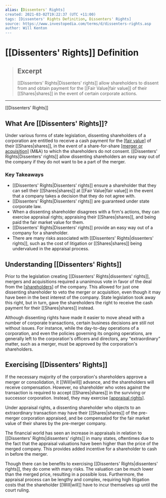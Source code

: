 ```yaml
---
alias: [Dissenters' Rights]
created: 2021-03-02T19:22:37 (UTC +11:00)
tags: [Dissenters' Rights Definition, Dissenters' Rights]
source: https://www.investopedia.com/terms/d/dissenters-rights.asp
author: Will Kenton
---
```


# [[Dissenters' Rights]] Definition

> ## Excerpt
> [[Dissenters' Rights|Dissenters' rights]] allow shareholders to dissent from and obtain payment for the [[Fair Value|fair value]] of their [[Shares|shares]] in the event of certain corporate actions.

---

[[Dissenters' Rights]]
## What Are [[Dissenters' Rights]]?

Under various forms of state legislation, dissenting shareholders of a corporation are entitled to receive a cash payment for the [[fair value]](https://www.investopedia.com/terms/f/fairvalue.asp) of their [[Shares|shares]], in the event of a share-for-share [[merger or acquisition]](https://www.investopedia.com/terms/m/mergersandacquisitions.asp) (M&A) to which the shareholders do not consent. [[Dissenters' Rights|Dissenters' rights]] allow dissenting shareholders an easy way out of the company if they do not want to be a part of the merger.

### Key Takeaways

-   [[Dissenters' Rights|Dissenters' rights]] ensure a shareholder that they can sell their [[Shares|shares]] at [[Fair Value|fair value]] in the event that a company takes a decision that they do not agree with.
-   [[Dissenters' Rights|Dissenters' rights]] are guaranteed under state corporate law.
-   When a dissenting shareholder disagrees with a firm's actions, they can exercise appraisal rights; appraising their [[Shares|shares]], and being paid the fair market value for them.
-   [[Dissenters' Rights|Dissenters' rights]] provide an easy way out of a company for a shareholder.
-   There are many risks associated with [[Dissenters' Rights|dissenters' rights]], such as the cost of litigation or [[Shares|shares]] being undervalued in the appraisal process.

## Understanding [[Dissenters' Rights]]

Prior to the legislation creating [[Dissenters' Rights|dissenters' rights]], mergers and acquisitions required a unanimous vote in favor of the deal from the [[shareholders]](https://www.investopedia.com/terms/s/shareholder.asp) of the company. This allowed for just one dissenting shareholder to veto the merger or acquisition, even though it may have been in the best interest of the company. State legislation took away this right, but in turn, gave the shareholders the right to receive the cash payment for their [[Shares|shares]] instead.

Although dissenting rights have made it easier to move ahead with a number of corporate transactions, certain business decisions are still not without issues. For instance, while the day-to-day operations of a corporation, and even the policies governing its ongoing operations, are generally left to the corporation's officers and directors, any "extraordinary" matter, such as a merger, must be approved by the corporation's shareholders.

## Exercising [[Dissenters' Rights]]

If the necessary majority of the corporation's shareholders approve a merger or consolidation, it [[Will|will]] advance, and the shareholders will receive compensation. However, no shareholder who votes against the transaction is required to accept [[Shares|shares]] in the surviving or successor corporation. Instead, they may exercise [[appraisal rights]](https://www.investopedia.com/terms/a/appraisalright.asp).

Under appraisal rights, a dissenting shareholder who objects to an extraordinary transaction may have their [[Shares|shares]] of the pre-merger corporation appraised, and be compensated for the fair market value of their shares by the pre-merger company.

The financial world has seen an increase in appraisals in relation to [[Dissenters' Rights|dissenters' rights]] in many states, oftentimes due to the fact that the appraisal valuations have been higher than the price of the merged company. This provides added incentive for a shareholder to cash in before the merger.

Though there can be benefits to exercising [[Dissenters' Rights|dissenters' rights]], they do come with many risks. The valuation can be much lower than the merged price, resulting in a possible loss. Furthermore, the appraisal process can be lengthy and complex, requiring high litigation costs that the shareholder [[Will|will]] have to incur themselves up until the court ruling.

